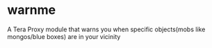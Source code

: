 # warnme
A Tera Proxy module that warns you when specific objects(mobs like mongos/blue boxes) are in your vicinity
